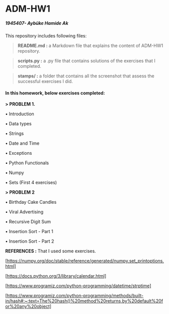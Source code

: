 # ADM-HW1
##### 1945407- Aybüke Hamide Ak

This repository includes following files:

> **README.md :** a Markdown file that explains the content of ADM-HW1 repository.

> **scripts.py :** a .py file that contains solutions of the exercises that I completed. 

> **stamps/ :** a folder that contains all the screenshot that assess the successful exercises I did. 

#### In this homework, below exercises completed:

**> PROBLEM 1.**

• Introduction

• Data types

• Strings

• Date and Time

• Exceptions

• Python Functionals

• Numpy

• Sets (First 4 exercises) 

**> PROBLEM 2**

• Birthday Cake Candles

• Viral Advertising

• Recursive Digit Sum

• Insertion Sort - Part 1

• Insertion Sort - Part 2

**REFERENCES :** That I used some exercises.

[https://numpy.org/doc/stable/reference/generated/numpy.set_printoptions.html]

[https://docs.python.org/3/library/calendar.html]

[https://www.programiz.com/python-programming/datetime/strptime] 

[https://www.programiz.com/python-programming/methods/built-in/hash#:~:text=The%20hash()%20method%20returns,by%20default%20for%20any%20object]

